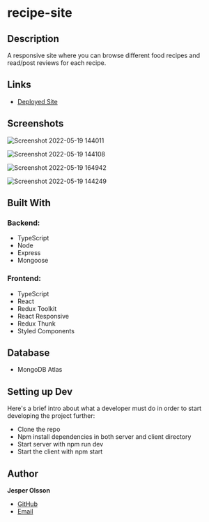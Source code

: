 # recipe-site

## Description

A responsive site where you can browse different food recipes and read/post reviews for each recipe.

## Links

- [Deployed Site](<https://my-first-recipe-site.herokuapp.com/> "https://my-first-recipe-site.herokuapp.com")

## Screenshots

![Screenshot 2022-05-19 144011](https://user-images.githubusercontent.com/89381381/169299010-9dfd9fe4-3146-48a3-b731-22bd8e90546a.jpg)

![Screenshot 2022-05-19 144108](https://user-images.githubusercontent.com/89381381/169298988-e42b41d5-992e-43ae-a7a2-7b746301045e.jpg)

![Screenshot 2022-05-19 164942](https://user-images.githubusercontent.com/89381381/169326182-ef0f7363-8d31-44ac-aebb-801573f7a5e9.jpg)

![Screenshot 2022-05-19 144249](https://user-images.githubusercontent.com/89381381/169299008-7290de6d-189f-4c45-99fa-06a5e2c1ab5d.jpg)


## Built With
### Backend:

- TypeScript
- Node
- Express
- Mongoose

### Frontend:

- TypeScript
- React
- Redux Toolkit
- React Responsive
- Redux Thunk
- Styled Components

## Database
- MongoDB Atlas

## Setting up Dev

Here's a brief intro about what a developer must do in order to start developing
the project further:

- Clone the repo
- Npm install dependencies in both server and client directory
- Start server with npm run dev
- Start the client with npm start

## Author

**Jesper Olsson**

- [GitHub](https://github.com/JesperSkold)
- [Email](mailto:skoldfold@gmail.com?subject=Hi)
